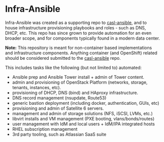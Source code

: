 # Infra-Ansible

Infra-Ansible was created as a supporting repo to [casl-ansible](https://github.com/redhat-cop/casl-ansible), and to house infrastructure provisioning playbooks and roles - such as DNS, DHCP, etc. This repo has since grown to provide automation for an even broader scope, and for components typically found in a modern data center.

**Note:** This repository is meant for non-container based implementations and infrastructure components. Anything container (and OpenShift) related should be considered submitted to the [casl-ansible](https://github.com/redhat-cop/casl-ansible) repo.



This includes tasks like the following (but not limited to) automated:
- Ansible prep and Ansible Tower install + admin of Tower content.
- admin and provisioning of OpenStack Platform (networks, storage, tenants, instances, etc).
- provisioning of DHCP, DNS (bind) and HAproxy infrastructure.
- DNS record management (nsupdate, Route53)
- generic bastion deployment (including docker, authentication, GUIs, etc)
- provisioning and admin of Satellite 6 servers.
- management and admin of storage solutions (NFS, iSCSI, LVMs, etc.)
- libvirt installs and VM management (PXE booting, vlans/bonds/routes)
- user management with IdM and local users + IdM/IPA integrated hosts
- RHEL subscription management
- 3rd party tooling, such as Atlassian SaaS suite
